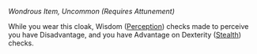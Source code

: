 _Wondrous Item, Uncommon (Requires Attunement)_

While you wear this cloak, Wisdom ([Perception](https://www.dndbeyond.com/sources/dnd/free-rules/playing-the-game#Skills)) checks made to perceive you have Disadvantage, and you have Advantage on Dexterity ([Stealth](https://www.dndbeyond.com/sources/dnd/free-rules/playing-the-game#Skills)) checks.